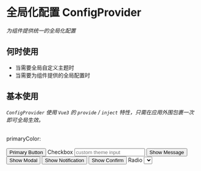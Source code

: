 # 全局化配置 ConfigProvider

<GlobalElement />

*为组件提供统一的全局化配置*

## 何时使用

- 当需要全局自定义主题时
- 当需要为组件提供的全局配置时

<script setup lang="ts">
import { ref, h } from 'vue'
import { format } from 'date-fns'
import { MessageOutlined, CommentOutlined, MinusOutlined, PlusOutlined } from '@ant-design/icons-vue'
import type { CarouselImage, SelectOption, StepsItem, TabsItem, TextScrollItem, UploadFileType } from 'vue-amazing-ui'
const primaryColor = ref<string>('#ff6900')
const commonPrimaryColor = ref<string>('#1677ff')
const buttonPrimaryColor = ref<string>('#ff6900')
const checkboxChecked = ref<boolean>(false)
const cardDate = ref<number>(Date.now())
const dateValue = ref<string>(format(new Date(), 'yyyy-MM-dd'))
const inputValue = ref<string>('')
const inputNumberValue = ref<number>(3)
const inputSearchValue = ref<string>('')
const cardRef = ref()
const loadingBarRef = ref()
const messageRef = ref()
const modalRef = ref()
const notificationRef = ref()
const page = ref<number>(1)
const radioChecked = ref<boolean>(false)
const images = ref<CarouselImage[]>([
  {
    name: 'image-1',
    src: 'https://cdn.jsdelivr.net/gh/themusecatcher/resources@0.1.2/1.jpg',
    link: 'https://cdn.jsdelivr.net/gh/themusecatcher/resources@0.1.2/1.jpg'
  },
  {
    name: 'image-2',
    src: 'https://cdn.jsdelivr.net/gh/themusecatcher/resources@0.1.2/2.jpg',
    link: 'https://cdn.jsdelivr.net/gh/themusecatcher/resources@0.1.2/2.jpg'
  },
  {
    name: 'image-3',
    src: 'https://cdn.jsdelivr.net/gh/themusecatcher/resources@0.1.2/3.jpg',
    link: 'https://cdn.jsdelivr.net/gh/themusecatcher/resources@0.1.2/3.jpg'
  },
  {
    name: 'image-4',
    src: 'https://cdn.jsdelivr.net/gh/themusecatcher/resources@0.1.2/4.jpg'
  },
  {
    name: 'image-5',
    src: 'https://cdn.jsdelivr.net/gh/themusecatcher/resources@0.1.2/5.jpg'
  }
])
const options = ref<SelectOption[]>([
  {
    label: '北京市',
    value: 1
  },
  {
    label: '上海市',
    value: 2
  },
  {
    label: '纽约市',
    value: 3
  },
  {
    label: '旧金山',
    value: 4
  },
  {
    label: '布宜诺斯艾利斯',
    value: 5
  },
  {
    label: '伊斯坦布尔',
    value: 6
  },
  {
    label: '拜占庭',
    value: 7
  },
  {
    label: '君士坦丁堡',
    value: 8
  }
])
const selectedValue = ref<number>(5)
const percent = ref<number>(80)
const sliderValue = ref<number>(50)
const stepsItems = ref<StepsItem[]>([
  {
    title: 'Step 1',
    description: 'description 1'
  },
  {
    title: 'Step 2',
    description: 'description 2'
  },
  {
    title: 'Step 3',
    description: 'description 3'
  }
])
const current = ref<number>(2)
const switchChecked = ref<boolean>(false)
const tabItems = ref<TabsItem[]>([
  {
    key: '1',
    tab: 'Tab 1',
    content: 'Content of Tab Pane 1'
  },
  {
    key: '2',
    tab: 'Tab 2',
    content: 'Content of Tab Pane 2'
  },
  {
    key: '3',
    tab: 'Tab 3',
    content: 'Content of Tab Pane 3'
  },
  {
    key: '4',
    tab: 'Tab 4',
    content: 'Content of Tab Pane 4'
  },
  {
    key: '5',
    tab: 'Tab 5',
    content: 'Content of Tab Pane 5'
  },
  {
    key: '6',
    tab: 'Tab 6',
    content: 'Content of Tab Pane 6'
  }
])
const activeKey = ref<string>('1')
const textareaValue = ref<string>('')
const scrollItems = ref<TextScrollItem[]>([
  {
    title: '美国作家杰罗姆·大卫·塞林格创作的唯一一部长篇小说',
    href: 'https://blog.csdn.net/Dandrose?type=blog',
    target: '_blank'
  },
  {
    title: '《麦田里的守望者》首次出版于1951年',
    href: 'https://blog.csdn.net/Dandrose?type=blog',
    target: '_blank'
  },
  {
    title: '塞林格将故事的起止局限于16岁的中学生霍尔顿·考尔菲德从离开学校到纽约游荡的三天时间内'
  },
  {
    title: '并借鉴了意识流天马行空的写作方法，充分探索了一个十几岁少年的内心世界',
    href: 'https://blog.csdn.net/Dandrose?type=blog',
    target: '_blank'
  },
  {
    title: '愤怒与焦虑是此书的两大主题，主人公的经历和思想在青少年中引起强烈共鸣',
    href: 'https://blog.csdn.net/Dandrose?type=blog',
    target: '_blank'
  }
])
const fileList = ref<UploadFileType[]>([
  {
    name: '1.jpg',
    url: 'https://cdn.jsdelivr.net/gh/themusecatcher/resources@0.1.2/1.jpg'
  },
  {
    name: 'Markdown.pdf',
    url: 'https://cdn.jsdelivr.net/gh/themusecatcher/resources@0.1.2/Markdown.pdf'
  }
])
function onIncrease(scale: number) {
  const res = percent.value + scale
  if (res > 100) {
    percent.value = 100
  } else {
    percent.value = res
  }
}
function onDecline(scale: number) {
  const res = percent.value - scale
  if (res < 0) {
    percent.value = 0
  } else {
    percent.value = res
  }
}
</script>

## 基本使用

*`ConfigProvider` 使用 `Vue3` 的 `provide` / `inject` 特性，只需在应用外围包裹一次即可全局生效。*

<br/>
<Space align="center">
  primaryColor:<ColorPicker style="width: 200px" v-model:value="primaryColor" />
</Space>
<br/>
<br/>
<ConfigProvider :theme="{ common: { primaryColor } }">
  <Flex vertical>
    <Space align="center">
      <Alert style="width: 200px" message="Info Text" type="info" show-icon />
      <BackTop />
      <Button type="primary">Primary Button</Button>
      <Checkbox v-model:checked="checkboxChecked">Checkbox</Checkbox>
      <ColorPicker :width="200" />
      <DatePicker v-model="dateValue" format="yyyy-MM-dd" placeholder="请选择日期" />
      <Input :width="200" v-model:value="inputValue" placeholder="custom theme input" />
      <InputNumber :width="120" v-model:value="inputNumberValue" placeholder="please input" />
      <InputSearch
        :width="200"
        v-model:value="inputSearchValue"
        :search-props="{ type: 'primary' }"
        placeholder="input search"
      />
      <Button type="primary" @click="messageRef.info('This is an info message')">Show Message</Button>
      <Message ref="messageRef" />
      <Button
        type="primary"
        @click="modalRef.info({ title: 'This is an info modal', content: 'Some descriptions ...' })"
        >Show Modal</Button
      >
      <Modal ref="modalRef" />
      <Button
        type="primary"
        @click="notificationRef.info({ title: 'Notification Title', description: 'This is a normal notification' })"
        >Show Notification</Button
      >
      <Notification ref="notificationRef" />
      <Popconfirm title="Custom Theme" description="There will have some descriptions ..." icon="info">
        <Button type="primary">Show Confirm</Button>
      </Popconfirm>
      <Radio v-model:checked="radioChecked">Radio</Radio>
      <Select :options="options" v-model="selectedValue" />
      <Switch v-model="switchChecked" />
      <Textarea :width="360" v-model:value="textareaValue" placeholder="custom theme textarea" />
      <Image src="https://cdn.jsdelivr.net/gh/themusecatcher/resources@0.1.2/1.jpg" />
    </Space>
    <Calendar v-model:value="cardDate" display="card" />
    <Carousel style="margin-left: 0" :images="images" :width="800" :height="450" />
    <Card style="height: 300px; transform: translate(0)">
      <FloatButton type="primary" :right="96">
        <template #icon>
          <MessageOutlined />
        </template>
      </FloatButton>
      <FloatButton type="primary" shape="square">
        <template #icon>
          <CommentOutlined />
        </template>
      </FloatButton>
    </Card>
    <LoadingBar ref="loadingBarRef" :container-style="{ position: 'absolute' }" :to="cardRef" />
    <div
      ref="cardRef"
      style="position: relative; width: 50%; padding: 48px 36px; border-radius: 8px; border: 1px solid #f0f0f0"
    >
      <Space>
        <Button type="primary" @click="loadingBarRef.start()">Start</Button>
        <Button @click="loadingBarRef.finish()">Finish</Button>
        <Button type="danger" @click="loadingBarRef.error()">Error</Button>
      </Space>
    </div>
    <Pagination v-model:page="page" :total="500" show-quick-jumper />
    <Card>
      <Flex vertical>
        <Progress :percent="percent" />
        <Space align="center">
          <Progress type="circle" :percent="percent" />
          <Button @click="onDecline(5)" size="large" :icon="() => h(MinusOutlined)">Decline</Button>
          <Button @click="onIncrease(5)" size="large" :icon="() => h(PlusOutlined)">Increase</Button>
        </Space>
      </Flex>
    </Card>
    <Card>
      <Slider v-model:value="sliderValue" />
    </Card>
    <Card>
      <Flex style="height: 60px">
        <Spin spinning />
        <Spin spinning indicator="spin-dot" />
        <Spin spinning indicator="spin-line" />
        <Spin spinning :spin-circle-percent="50" indicator="ring-circle" />
        <Spin spinning :spin-circle-percent="50" indicator="ring-rail" />
        <Spin spinning indicator="dynamic-circle" />
        <Spin spinning indicator="magic-ring" />
      </Flex>
    </Card>
    <Card>
      <Steps :items="stepsItems" v-model:current="current" />
    </Card>
    <Swiper
      style="margin-left: 0"
      :images="images"
      :width="800"
      :height="450"
      :speed="800"
      :pagination="{
        dynamicBullets: true,
        clickable: true
      }"
    />
    <Card>
      <Tabs :items="tabItems" v-model:active-key="activeKey" />
    </Card>
    <TextScroll :items="scrollItems" />
    <Upload v-model:fileList="fileList" />
  </Flex>
</ConfigProvider>

::: details Show Code

```vue
<script setup lang="ts">
import { ref, h } from 'vue'
import { format } from 'date-fns'
import { MessageOutlined, CommentOutlined, MinusOutlined, PlusOutlined } from '@ant-design/icons-vue'
import type { CarouselImage, SelectOption, StepsItem, TabsItem, TextScrollItem, UploadFileType } from 'vue-amazing-ui'
const primaryColor = ref<string>('#ff6900')
const checkboxChecked = ref<boolean>(false)
const cardDate = ref<number>(Date.now())
const dateValue = ref<string>(format(new Date(), 'yyyy-MM-dd'))
const inputValue = ref<string>('')
const inputNumberValue = ref<number>(3)
const inputSearchValue = ref<string>('')
const cardRef = ref()
const loadingBarRef = ref()
const messageRef = ref()
const modalRef = ref()
const notificationRef = ref()
const page = ref<number>(1)
const radioChecked = ref<boolean>(false)
const images = ref<CarouselImage[]>([
  {
    name: 'image-1',
    src: 'https://cdn.jsdelivr.net/gh/themusecatcher/resources@0.1.2/1.jpg',
    link: 'https://cdn.jsdelivr.net/gh/themusecatcher/resources@0.1.2/1.jpg'
  },
  {
    name: 'image-2',
    src: 'https://cdn.jsdelivr.net/gh/themusecatcher/resources@0.1.2/2.jpg',
    link: 'https://cdn.jsdelivr.net/gh/themusecatcher/resources@0.1.2/2.jpg'
  },
  {
    name: 'image-3',
    src: 'https://cdn.jsdelivr.net/gh/themusecatcher/resources@0.1.2/3.jpg',
    link: 'https://cdn.jsdelivr.net/gh/themusecatcher/resources@0.1.2/3.jpg'
  },
  {
    name: 'image-4',
    src: 'https://cdn.jsdelivr.net/gh/themusecatcher/resources@0.1.2/4.jpg'
  },
  {
    name: 'image-5',
    src: 'https://cdn.jsdelivr.net/gh/themusecatcher/resources@0.1.2/5.jpg'
  }
])
const options = ref<SelectOption[]>([
  {
    label: '北京市',
    value: 1
  },
  {
    label: '上海市',
    value: 2
  },
  {
    label: '纽约市',
    value: 3
  },
  {
    label: '旧金山',
    value: 4
  },
  {
    label: '布宜诺斯艾利斯',
    value: 5
  },
  {
    label: '伊斯坦布尔',
    value: 6
  },
  {
    label: '拜占庭',
    value: 7
  },
  {
    label: '君士坦丁堡',
    value: 8
  }
])
const selectedValue = ref<number>(5)
const percent = ref<number>(80)
const sliderValue = ref<number>(50)
const stepsItems = ref<StepsItem[]>([
  {
    title: 'Step 1',
    description: 'description 1'
  },
  {
    title: 'Step 2',
    description: 'description 2'
  },
  {
    title: 'Step 3',
    description: 'description 3'
  }
])
const current = ref<number>(2)
const switchChecked = ref<boolean>(false)
const tabItems = ref<TabsItem[]>([
  {
    key: '1',
    tab: 'Tab 1',
    content: 'Content of Tab Pane 1'
  },
  {
    key: '2',
    tab: 'Tab 2',
    content: 'Content of Tab Pane 2'
  },
  {
    key: '3',
    tab: 'Tab 3',
    content: 'Content of Tab Pane 3'
  },
  {
    key: '4',
    tab: 'Tab 4',
    content: 'Content of Tab Pane 4'
  },
  {
    key: '5',
    tab: 'Tab 5',
    content: 'Content of Tab Pane 5'
  },
  {
    key: '6',
    tab: 'Tab 6',
    content: 'Content of Tab Pane 6'
  }
])
const activeKey = ref<string>('1')
const textareaValue = ref<string>('')
const scrollItems = ref<TextScrollItem[]>([
  {
    title: '美国作家杰罗姆·大卫·塞林格创作的唯一一部长篇小说',
    href: 'https://blog.csdn.net/Dandrose?type=blog',
    target: '_blank'
  },
  {
    title: '《麦田里的守望者》首次出版于1951年',
    href: 'https://blog.csdn.net/Dandrose?type=blog',
    target: '_blank'
  },
  {
    title: '塞林格将故事的起止局限于16岁的中学生霍尔顿·考尔菲德从离开学校到纽约游荡的三天时间内'
  },
  {
    title: '并借鉴了意识流天马行空的写作方法，充分探索了一个十几岁少年的内心世界',
    href: 'https://blog.csdn.net/Dandrose?type=blog',
    target: '_blank'
  },
  {
    title: '愤怒与焦虑是此书的两大主题，主人公的经历和思想在青少年中引起强烈共鸣',
    href: 'https://blog.csdn.net/Dandrose?type=blog',
    target: '_blank'
  }
])
const fileList = ref<UploadFileType[]>([
  {
    name: '1.jpg',
    url: 'https://cdn.jsdelivr.net/gh/themusecatcher/resources@0.1.2/1.jpg'
  },
  {
    name: 'Markdown.pdf',
    url: 'https://cdn.jsdelivr.net/gh/themusecatcher/resources@0.1.2/Markdown.pdf'
  }
])
function onIncrease(scale: number) {
  const res = percent.value + scale
  if (res > 100) {
    percent.value = 100
  } else {
    percent.value = res
  }
}
function onDecline(scale: number) {
  const res = percent.value - scale
  if (res < 0) {
    percent.value = 0
  } else {
    percent.value = res
  }
}
</script>
<template>
  <Space align="center">
    primaryColor:<ColorPicker style="width: 200px" v-model:value="primaryColor" />
  </Space>
  <br/>
  <br/>
  <ConfigProvider :theme="{ common: { primaryColor } }">
    <Flex vertical>
      <Space align="center">
        <Alert style="width: 200px" message="Info Text" type="info" show-icon />
        <BackTop />
        <Button type="primary">Primary Button</Button>
        <Checkbox v-model:checked="checkboxChecked">Checkbox</Checkbox>
        <ColorPicker :width="200" />
        <DatePicker v-model="dateValue" format="yyyy-MM-dd" placeholder="请选择日期" />
        <Input :width="200" v-model:value="inputValue" placeholder="custom theme input" />
        <InputNumber :width="120" v-model:value="inputNumberValue" placeholder="please input" />
        <InputSearch
          :width="200"
          v-model:value="inputSearchValue"
          :search-props="{ type: 'primary' }"
          placeholder="input search"
        />
        <Button type="primary" @click="messageRef.info('This is an info message')">Show Message</Button>
        <Message ref="messageRef" />
        <Button
          type="primary"
          @click="modalRef.info({ title: 'This is an info modal', content: 'Some descriptions ...' })"
          >Show Modal</Button
        >
        <Modal ref="modalRef" />
        <Button
          type="primary"
          @click="notificationRef.info({ title: 'Notification Title', description: 'This is a normal notification' })"
          >Show Notification</Button
        >
        <Notification ref="notificationRef" />
        <Popconfirm title="Custom Theme" description="There will have some descriptions ..." icon="info">
          <Button type="primary">Show Confirm</Button>
        </Popconfirm>
        <Radio v-model:checked="radioChecked">Radio</Radio>
        <Select :options="options" v-model="selectedValue" />
        <Switch v-model="switchChecked" />
        <Textarea :width="360" v-model:value="textareaValue" placeholder="custom theme textarea" />
        <Image src="https://cdn.jsdelivr.net/gh/themusecatcher/resources@0.1.2/1.jpg" />
      </Space>
      <Calendar v-model:value="cardDate" display="card" />
      <Carousel style="margin-left: 0" :images="images" :width="800" :height="450" />
      <Card style="height: 300px; transform: translate(0)">
        <FloatButton type="primary" :right="96">
          <template #icon>
            <MessageOutlined />
          </template>
        </FloatButton>
        <FloatButton type="primary" shape="square">
          <template #icon>
            <CommentOutlined />
          </template>
        </FloatButton>
      </Card>
      <LoadingBar ref="loadingBarRef" :container-style="{ position: 'absolute' }" :to="cardRef" />
      <div
        ref="cardRef"
        style="position: relative; width: 50%; padding: 48px 36px; border-radius: 8px; border: 1px solid #f0f0f0"
      >
        <Space>
          <Button type="primary" @click="loadingBarRef.start()">Start</Button>
          <Button @click="loadingBarRef.finish()">Finish</Button>
          <Button type="danger" @click="loadingBarRef.error()">Error</Button>
        </Space>
      </div>
      <Pagination v-model:page="page" :total="500" show-quick-jumper />
      <Card>
        <Flex vertical>
          <Progress :percent="percent" />
          <Space align="center">
            <Progress type="circle" :percent="percent" />
            <Button @click="onDecline(5)" size="large" :icon="() => h(MinusOutlined)">Decline</Button>
            <Button @click="onIncrease(5)" size="large" :icon="() => h(PlusOutlined)">Increase</Button>
          </Space>
        </Flex>
      </Card>
      <Card>
        <Slider v-model:value="sliderValue" />
      </Card>
      <Card>
        <Flex style="height: 60px">
          <Spin spinning />
          <Spin spinning indicator="spin-dot" />
          <Spin spinning indicator="spin-line" />
          <Spin spinning :spin-circle-percent="50" indicator="ring-circle" />
          <Spin spinning :spin-circle-percent="50" indicator="ring-rail" />
          <Spin spinning indicator="dynamic-circle" />
          <Spin spinning indicator="magic-ring" />
        </Flex>
      </Card>
      <Card>
        <Steps :items="stepsItems" v-model:current="current" />
      </Card>
      <Swiper
        style="margin-left: 0"
        :images="images"
        :width="800"
        :height="450"
        :speed="800"
        :pagination="{
          dynamicBullets: true,
          clickable: true
        }"
      />
      <Card>
        <Tabs :items="tabItems" v-model:active-key="activeKey" />
      </Card>
      <TextScroll :items="scrollItems" />
      <Upload v-model:fileList="fileList" />
    </Flex>
  </ConfigProvider>
</template>
```

:::

## 自定义单个组件主题色

<Flex vertical>
  <Space align="center">
    commonPrimaryColor:<ColorPicker style="width: 200px" v-model:value="commonPrimaryColor" />
  </Space>
  <Space align="center">
    buttonPrimaryColor:<ColorPicker style="width: 200px" v-model:value="buttonPrimaryColor" />
  </Space>
  <ConfigProvider
    :theme="{ common: { primaryColor: commonPrimaryColor }, Button: { primaryColor: buttonPrimaryColor } }"
  >
    <Space align="center">
      <Alert style="width: 200px" message="Info Text" type="info" show-icon />
      <Button type="primary">Primary Button</Button>
    </Space>
  </ConfigProvider>
</Flex>

::: details Show Code

```vue
<script setup lang="ts">
import { ref } from 'vue'
const commonPrimaryColor = ref<string>('#1677ff')
const buttonPrimaryColor = ref<string>('#ff6900')
</script>
<template>
  <Flex vertical>
    <Space align="center">
      commonPrimaryColor:<ColorPicker style="width: 200px" v-model:value="commonPrimaryColor" />
    </Space>
    <Space align="center">
      buttonPrimaryColor:<ColorPicker style="width: 200px" v-model:value="buttonPrimaryColor" />
    </Space>
    <ConfigProvider
      :theme="{ common: { primaryColor: commonPrimaryColor }, Button: { primaryColor: buttonPrimaryColor } }"
    >
      <Space align="center">
        <Alert style="width: 200px" message="Info Text" type="info" show-icon />
        <Button type="primary">Primary Button</Button>
      </Space>
    </ConfigProvider>
  </Flex>
</template>
```

:::

## APIs

### ConfigProvider

参数 | 说明 | 类型 | 默认值
:-- | :-- | :-- | :--
theme | 主题对象 | [Theme](#theme-type) | {}

### Theme Type

名称 | 说明 | 类型 | 默认值
:-- | :-- | :-- | :--
common? | 全局通用配置，优先级低于组件配置 | [Config](#config-type) | undefined
[ComponentName?](#componentname-type) | 组件自定义配置 | [Config](#config-type) | undefined

### Config Type

名称 | 说明 | 类型 | 默认值
:-- | :-- | :-- | :--
primaryColor? | 主题色 | string | undefined

### ComponentName Type

名称 | 值
:-- | :--
ComponentName | 'Alert' &#124; 'BackTop' &#124; 'Button' &#124; 'Calendar' &#124; 'Carousel' &#124; 'Checkbox' &#124; 'ColorPicker' &#124; 'DatePicker' &#124; 'FloatButton' &#124; 'Image' &#124; 'Input' &#124; 'InputNumber' &#124; 'InputSearch' &#124; 'LoadingBar' &#124; 'Message' &#124; 'Modal' &#124; 'Notification' &#124; 'Pagination' &#124; 'Popconfirm' &#124; 'Progress' &#124; 'Radio' &#124; 'Select' &#124; 'Slider' &#124; 'Spin' &#124; 'Steps' &#124; 'Swiper' &#124; 'Switch' &#124; 'Tabs' &#124; 'Textarea' &#124; 'TextScroll' &#124; 'Upload'

## Slots

名称 | 说明 | 类型
:-- | :-- | :--
default | 内容 | v-slot:default

